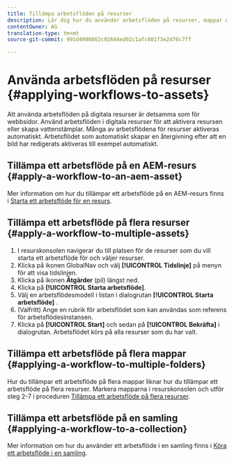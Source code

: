 ```yaml
---
title: Tillämpa arbetsflöden på resurser
description: Lär dig hur du använder arbetsflöden på resurser, mappar och samlingar i Adobe Experience Manager Assets.
contentOwner: AG
translation-type: tm+mt
source-git-commit: 991d4900862c92684ed92c1afc081f3e2d76c7ff

---
```



# Använda arbetsflöden på resurser {#applying-workflows-to-assets}

Att använda arbetsflöden på digitala resurser är detsamma som för webbsidor. Använd arbetsflöden i digitala resurser för att aktivera resursen eller skapa vattenstämplar. Många av arbetsflödena för resurser aktiveras automatiskt. Arbetsflödet som automatiskt skapar en återgivning efter att en bild har redigerats aktiveras till exempel automatiskt.

## Tillämpa ett arbetsflöde på en AEM-resurs {#apply-a-workflow-to-an-aem-asset}

Mer information om hur du tillämpar ett arbetsflöde på en AEM-resurs finns i [Starta ett arbetsflöde för en resurs](/help/assets/manage-digital-assets.md#starting-a-workflow-on-an-asset).

## Tillämpa ett arbetsflöde på flera resurser {#apply-a-workflow-to-multiple-assets}

1. I resurskonsolen navigerar du till platsen för de resurser som du vill starta ett arbetsflöde för och väljer resurser.
1. Klicka på ikonen GlobalNav och välj **[!UICONTROL Tidslinje]** på menyn för att visa tidslinjen.
1. Klicka på ikonen **Åtgärder** (pil) längst ned.
1. Klicka på **[!UICONTROL Starta arbetsflöde]**.
1. Välj en arbetsflödesmodell i listan i dialogrutan **[!UICONTROL Starta arbetsflöde]** .
1. (Valfritt) Ange en rubrik för arbetsflödet som kan användas som referens för arbetsflödesinstansen.
1. Klicka på **[!UICONTROL Start]** och sedan på **[!UICONTROL Bekräfta]** i dialogrutan. Arbetsflödet körs på alla resurser som du har valt.

## Tillämpa ett arbetsflöde på flera mappar {#applying-a-workflow-to-multiple-folders}

Hur du tillämpar ett arbetsflöde på flera mappar liknar hur du tillämpar ett arbetsflöde på flera resurser. Markera mapparna i resurskonsolen och utför steg 2-7 i proceduren [Tillämpa ett arbetsflöde på flera resurser](#apply-a-workflow-to-multiple-assets).

## Tillämpa ett arbetsflöde på en samling {#applying-a-workflow-to-a-collection}

Mer information om hur du använder ett arbetsflöde i en samling finns i [Köra ett arbetsflöde i en samling](/help/assets/manage-collections.md#run-a-workflow-on-a-collection).
